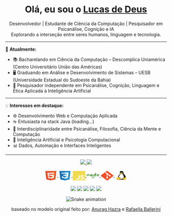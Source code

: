 <h1 align="center">Olá, eu sou o <a href="https://www.linkedin.com/in/lucas-s-de-deus/" target="_blank">Lucas de Deus</a></h1>
  
<p align="center">
  Desenvolvedor | Estudante de Ciência da Computação | Pesquisador em Psicanálise, Cognição e IA <br>
  Explorando a interseção entre seres humanos, linguagem e tecnologia.
</p>

---

🎯 **Atualmente:**

- 📚 Bacharelando em Ciência da Computação – Descomplica Uniamérica (Centro Universitário União das Américas)  
- 🖥️ Graduando em Análise e Desenvolvimento de Sistemas – UESB (Universidade Estadual do Sudoeste da Bahia)  
- 🧠 Pesquisador independente em Psicanálise, Cognição, Linguagem e Ética Aplicada à Inteligência Artificial  

---

💡 **Interesses em destaque:**

- ⚙️ Desenvolvimento Web e Computação Aplicada
- ☕ Entusiasta na stack Java (loading...)  
- 🧩 Interdisciplinaridade entre Psicanálise, Filosofia, Ciência da Mente e Computação  
- 🤖 Inteligência Artificial e Psicologia Computacional 
- 📊 Dados, Automação e Interfaces Inteligentes  

---

<div align="center">
  <a href="https://github.com/lucas-dracodev">
  <img height="180em" src="https://github-readme-stats.vercel.app/api?username=lucas-dracodev&show_icons=true&theme=gruvbox&include_all_commits=true&count_private=true"/>
  <img height="180em" src="https://github-readme-stats.vercel.app/api/top-langs/?username=lucas-dracodev&layout=compact&langs_count=7&theme=gruvbox"/>
</div>

<div align="center" valign="top"><br>
  <img align="center" alt="HTML" height="30" width="40" src="https://raw.githubusercontent.com/devicons/devicon/master/icons/html5/html5-original.svg">
  <img align="center" alt="CSS" height="30" width="40" src="https://raw.githubusercontent.com/devicons/devicon/master/icons/css3/css3-original.svg">
  <img align="center" alt="Js" height="30" width="40" src="https://raw.githubusercontent.com/devicons/devicon/master/icons/javascript/javascript-plain.svg">
  <img align="center" alt="nodejs" height="30" width="40" src="https://github.com/devicons/devicon/blob/master/icons/nodejs/nodejs-plain-wordmark.svg">
  <img align="center" alt="git" height="30" width="40" src="https://raw.githubusercontent.com/devicons/devicon/master/icons/git/git-original.svg">
  <img align="center" alt="linux" height="30" width="40" src="https://raw.githubusercontent.com/devicons/devicon/master/icons/linux/linux-original.svg">
</div><br>

<div align="center">
  <a href="https://www.instagram.com/lcssdedeus/" target="_blank"><img src="https://img.shields.io/badge/-Instagram-%23E4405F?style=for-the-badge&logo=instagram&logoColor=white" target="_blank"></a>
  <a href="https://www.linkedin.com/in/lcssdedeus/" target="_blank"><img src="https://img.shields.io/badge/-LinkedIn-%230077B5?style=for-the-badge&logo=linkedin&logoColor=white" target="_blank"></a>
  <a href="https://github.com/lcssdedeus" target="_blank"><img src="https://img.shields.io/badge/GitHub-100000?style=for-the-badge&logo=github&logoColor=white" target="_blank"></a>
  <a href="https://wa.me/+5573981230728" target="_blank"><img src="https://img.shields.io/badge/WhatsApp-25D366?style=for-the-badge&logo=whatsapp&logoColor=white" target="_blank"></a>
  <a href="mailto:lcssdedeus@gmail.com"><img src="https://img.shields.io/badge/Gmail-333333?style=for-the-badge&logo=gmail&logoColor=red" target="_blank"></a>
</div>

<div align="center">

  ![Snake animation](https://github.com/danielbped/danielbped/blob/output/github-contribution-grid-snake.svg)
  
</div>

<div align="center">
  <p>baseado no modelo original feito por: <a href="https://github.com/anuraghazra/github-readme-stats">Anurag Hazra</a> e <a href="https://github.com/rafaballerini">Rafaella Ballerini</a></p>
</div>
